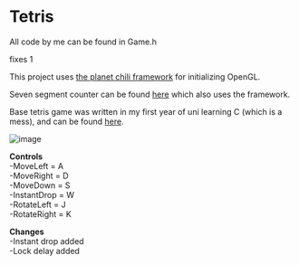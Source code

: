 # Tetris

All code by me can be found in Game.h

fixes 1

This project uses [the planet chili framework](https://github.com/planetchili/chili_framework) for initializing OpenGL.

Seven segment counter can be found [here](https://github.com/willkillson/SevenSegmentDisplay) which also uses the framework.


Base tetris game was written in my first year of uni learning C (which is a mess), and can be found [here](https://github.com/willkillson/ASCIItetris).


![image](https://user-images.githubusercontent.com/26101774/35467689-fefff9f6-02ce-11e8-9415-70594aa45cca.png)

**Controls**  
-MoveLeft = A  
-MoveRight = D   
-MoveDown = S  
-InstantDrop = W  
-RotateLeft = J  
-RotateRight = K  

**Changes**  
-Instant drop added  
-Lock delay added  

